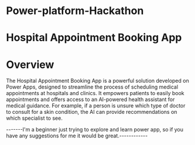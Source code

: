 # Power-platform-Hackathon
# Hospital Appointment Booking App
# Overview
The Hospital Appointment Booking App is a powerful solution developed on Power Apps, designed to streamline the process of scheduling medical appointments at hospitals and clinics. It empowers patients to easily book appointments and offers access to an AI-powered health assistant for medical guidance. For example, if a person is unsure which type of doctor to consult for a skin condition, the AI can provide recommendations on which specialist to see.

-------I'm a beginner just trying to explore and learn power app, so if you have any suggestions for me it would be great.------------ 



